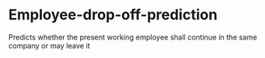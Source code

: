 # Employee-drop-off-prediction
Predicts whether the present working employee shall continue in the same company or may leave it
